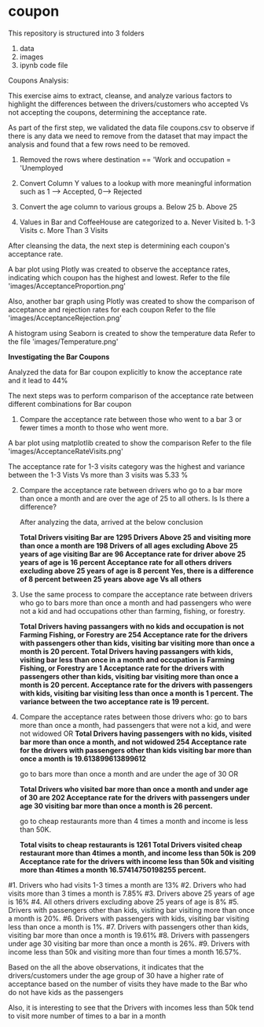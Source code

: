 # coupon

This repository is structured into 3 folders
1. data
2. images
3. ipynb code file

Coupons Analysis:

This exercise aims to extract, cleanse, and analyze various factors to highlight the differences between the drivers/customers who accepted Vs not accepting the coupons, determining the acceptance rate.

As part of the first step, we validated the data file coupons.csv to observe if there is any data we need to remove from the dataset that may impact the analysis and found that a few rows need to be removed.

1. Removed the rows where destination == 'Work and occupation = 'Unemployed
2. Convert Column Y values to a lookup with more meaningful information such as 1 --> Accepted, 0--> Rejected
3. Convert the age column to various groups
    a. Below 25
    b. Above 25

4. Values in Bar and CoffeeHouse are categorized to
    a. Never Visited
    b. 1-3 Visits
    c. More Than 3 Visits

After cleansing the data, the next step is determining each coupon's acceptance rate.

A bar plot using Plotly was created to observe the acceptance rates, indicating which coupon has the highest and lowest.
Refer to the file 'images/AcceptanceProportion.png'

Also, another bar graph using Plotly was created to show the comparison of acceptance and rejection rates for each coupon
Refer to the file 'images/AcceptanceRejection.png'

A histogram using Seaborn is created to show the temperature data
Refer to the file 'images/Temperature.png'

**Investigating the Bar Coupons**

Analyzed the data for Bar coupon explicitly to know the acceptance rate and it lead to 44%

The next steps was to perform comparison  of the acceptance rate between different combinations for Bar coupon

1. Compare the acceptance rate between those who went to a bar 3 or fewer times a month to those who went more.

 A bar plot using matplotlib created to show the comparison
 Refer to the file 'images/AcceptanceRateVisits.png'

 The acceptance rate for 1-3 visits category was the highest and variance between the 1-3 Vists Vs more than 3 visits was 5.33 %

2. Compare the acceptance rate between drivers who go to a bar more than once a month and are over the age of 25 to all others. Is 
   Is there a difference?

   After analyzing the data, arrived at the below conclusion

   **Total Drivers visiting Bar are  1295
   Drivers Above 25 and visiting more than once a month are  198
   Drivers of all ages excluding Above 25 years of age visiting Bar are  96
   Acceptance rate for driver above 25 years of age is 16 percent
   Acceptance rate for all others drivers excluding above 25 years of age is 8 percent
   Yes, there is a difference of 8 percent between 25 years above age Vs all others**

3. Use the same process to compare the acceptance rate between drivers who go to bars more than once a month and had passengers who were not a kid and had occupations other than farming, fishing, or forestry.

   **Total Drivers having passangers with no kids and occupation is not Farming Fishing, or Forestry are  254
     Acceptance rate for the drivers with passengers other than kids, visiting bar visiting more than once a month is 20 percent.
     Total Drivers having passangers with kids, visiting bar less than once in a month and occupation is Farming Fishing, or Forestry are      1
     Acceptance rate for the drivers with passengers other than kids, visiting bar visiting more than once a month is 20 percent.
     Acceptance rate for the drivers with passengers with kids, visiting bar visiting less than once a month is 1 percent.
    The variance between the two acceptance rate is 19 percent.**


4. Compare the acceptance rates between those drivers who:
     go to bars more than once a month, had passengers that were not a kid, and were not widowed OR
      **Total Drivers having passengers with no kids, visited bar more than once a month, and not widowed  254
      Acceptance rate for the drivers with passengers other than kids visiting bar more than once a month is  19.613899613899612**

      go to bars more than once a month and are under the age of 30 OR

      **Total Drivers who visited bar more than once a month and under age of 30 are  202
      Acceptance rate for the drivers with passengers under age 30 visiting bar more than once a month is 26 percent.**

      go to cheap restaurants more than 4 times a month and income is less than 50K.

      **Total visits to cheap restaurants is  1261
        Total Drivers visited cheap restaurant more than 4times  a month, and income less than 50k is  209
        Acceptance rate for the drivers with income less than 50k and visiting more than 4times a month 16.57414750198255 percent.**


  #1. Drivers who had visits 1-3 times a month are 13%
  #2. Drivers who had visits more than 3 times a month is 7.85%
  #3. Drivers above 25 years of age is 16%
  #4. All others drivers excluding above 25 years of age is 8%
  #5. Drivers with passengers other than kids, visiting bar visiting more than once a month is 20%.
  #6. Drivers with passengers with kids, visiting bar visiting less than once a month is 1%.
  #7. Drivers with passengers other than kids, visiting bar more than once a month is  19.61%
  #8. Drivers with passengers under age 30 visiting bar more than once a month is 26%.
  #9. Drivers with income less than 50k and visiting more than four times a month 16.57%.
      
Based on the all the above observations, it indicates that the drivers/customers under the age group of 30 have a higher rate of acceptance based on the number of visits they have made to the Bar who do not have kids as the passengers

Also, it is interesting to see that the Drivers with incomes less than 50k tend to visit more number of times to a bar in a month









